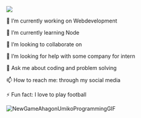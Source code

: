  ![](https://github.com/Your_Repository_Name/work-working.gif)
 
 🔭 I’m currently working on Webdevelopment
 
🌱 I’m currently learning Node

👯 I’m looking to collaborate on 

🤔 I’m looking for help with some company for intern

💬 Ask me about coding and problem solving

📫 How to reach me: through my social media

⚡ Fun fact: I love to play football

![NewGameAhagonUmikoProgrammingGIF](https://cdn.dribbble.com/users/4908/screenshots/1929165/apple-fanboy-at-work-comp.gif)
